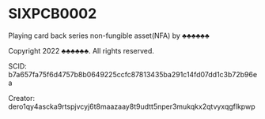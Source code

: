 # SIXPCB0002
Playing card back series non-fungible asset(NFA) by ♣♣♣♣♣♣

Copyright 2022 ♣♣♣♣♣♣. All rights reserved.

SCID: b7a657fa75f6d4757b8b0649225ccfc87813435ba291c14fd07dd1c3b72b96ea

Creator: dero1qy4ascka9rtspjvcyj6t8maazaay8t9udtt5nper3mukqkx2qtvyxqgflkpwp
